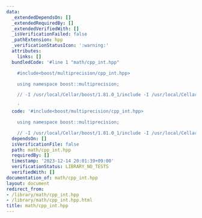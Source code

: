 ```yaml
---
data:
  _extendedDependsOn: []
  _extendedRequiredBy: []
  _extendedVerifiedWith: []
  _isVerificationFailed: false
  _pathExtension: hpp
  _verificationStatusIcon: ':warning:'
  attributes:
    links: []
  bundledCode: '#line 1 "math/cpp_int.hpp"

    #include<boost/multiprecision/cpp_int.hpp>

    using namespace boost::multiprecision;

    // -I /usr/local/Cellar/boost/1.81.0_1/include -I /usr/local/Cellar/boost/1.81.0_1/lib

    '
  code: '#include<boost/multiprecision/cpp_int.hpp>

    using namespace boost::multiprecision;

    // -I /usr/local/Cellar/boost/1.81.0_1/include -I /usr/local/Cellar/boost/1.81.0_1/lib'
  dependsOn: []
  isVerificationFile: false
  path: math/cpp_int.hpp
  requiredBy: []
  timestamp: '2023-12-14 20:01:39+09:00'
  verificationStatus: LIBRARY_NO_TESTS
  verifiedWith: []
documentation_of: math/cpp_int.hpp
layout: document
redirect_from:
- /library/math/cpp_int.hpp
- /library/math/cpp_int.hpp.html
title: math/cpp_int.hpp
---
```

